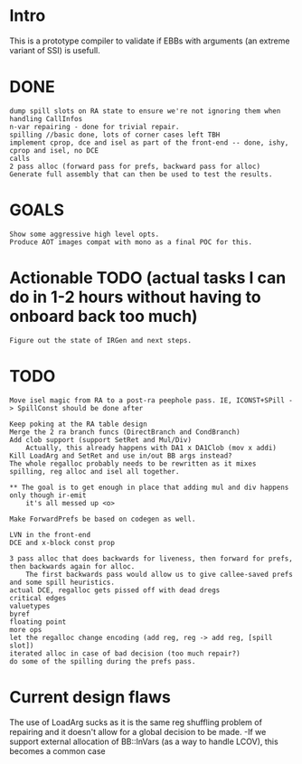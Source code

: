 # Intro

This is a prototype compiler to validate if EBBs with arguments (an extreme variant of SSI) is usefull.


# DONE
	dump spill slots on RA state to ensure we're not ignoring them when handling CallInfos
	n-var repairing - done for trivial repair.
	spilling //basic done, lots of corner cases left TBH
	implement cprop, dce and isel as part of the front-end -- done, ishy, cprop and isel, no DCE
	calls
	2 pass alloc (forward pass for prefs, backward pass for alloc)
	Generate full assembly that can then be used to test the results.

# GOALS
	Show some aggressive high level opts.
	Produce AOT images compat with mono as a final POC for this.

# Actionable TODO (actual tasks I can do in 1-2 hours without having to onboard back too much)
	Figure out the state of IRGen and next steps.

# TODO
	Move isel magic from RA to a post-ra peephole pass. IE, ICONST+SPill -> SpillConst should be done after

	Keep poking at the RA table design
	Merge the 2 ra branch funcs (DirectBranch and CondBranch)
	Add clob support (support SetRet and Mul/Div)
		Actually, this already happens with DA1 x DA1Clob (mov x addi)
	Kill LoadArg and SetRet and use in/out BB args instead?
	The whole regalloc probably needs to be rewritten as it mixes spilling, reg alloc and isel all together.

	** The goal is to get enough in place that adding mul and div happens only though ir-emit
		it's all messed up <o>

	Make ForwardPrefs be based on codegen as well.

 	LVN in the front-end
	DCE and x-block const prop

	3 pass alloc that does backwards for liveness, then forward for prefs, then backwards again for alloc.
		The first backwards pass would allow us to give callee-saved prefs and some spill heuristics.
	actual DCE, regalloc gets pissed off with dead dregs
	critical edges
	valuetypes
	byref
	floating point
	more ops
	let the regalloc change encoding (add reg, reg -> add reg, [spill slot])
	iterated alloc in case of bad decision (too much repair?)
	do some of the spilling during the prefs pass.

# Current design flaws

The use of LoadArg sucks as it is the same reg shuffling problem of repairing and it doesn't allow for a global decision to be made.
	-If we support external allocation of BB::InVars (as a way to handle LCOV), this becomes a common case
